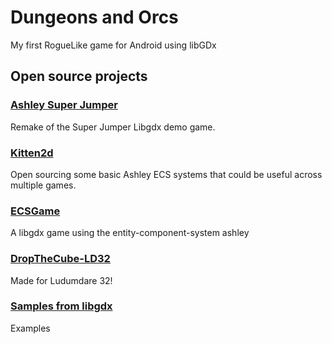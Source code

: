 # Dungeons and Orcs
My first RogueLike game for Android using libGDx
## Open source projects

### [Ashley Super Jumper](https://github.com/dsaltares/ashley-superjumper)
Remake of the Super Jumper Libgdx demo game.

### [Kitten2d](https://github.com/RoaringCatGames/kitten2d-ashley-extensions)
Open sourcing some basic Ashley ECS systems that could be useful across multiple games.

### [ECSGame](https://github.com/isZumpo/ECSGame)
A libgdx game using the entity-component-system ashley

### [DropTheCube-LD32](https://github.com/Portals/DropTheCube-LD32)
Made for Ludumdare 32!

### [Samples from libgdx](https://github.com/libgdx/libgdx/tree/master/tests/gdx-tests/src/com/badlogic/gdx/tests)
Examples
